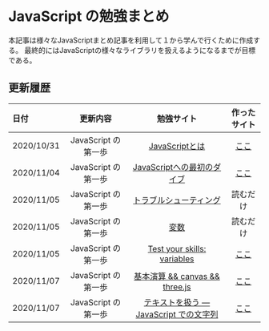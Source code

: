 # JavaScript の勉強まとめ
本記事は様々なJavaScriptまとめ記事を利用して１から学んで行くために作成する。
最終的にはJavaScriptの様々なライブラリを扱えるようになるまでが目標である。

## 更新履歴
| 日付 | 更新内容 | 勉強サイト | 作ったサイト |
| :-- | :-: | :-: | :-: |
| 2020/10/31 | JavaScript の第一歩 | [JavaScriptとは](https://developer.mozilla.org/ja/docs/Learn/JavaScript/First_steps/What_is_JavaScript) | [ここ](./0/index.html) |
| 2020/11/04 | JavaScript の第一歩 | [JavaScriptへの最初のダイブ](https://developer.mozilla.org/ja/docs/Learn/JavaScript/First_steps/A_first_splash) | [ここ](./1/index.html) |
| 2020/11/05 | JavaScript の第一歩 | [トラブルシューティング](https://developer.mozilla.org/ja/docs/Learn/JavaScript/First_steps/What_went_wrong) | 読むだけ |
| 2020/11/05 | JavaScript の第一歩 | [変数](https://developer.mozilla.org/ja/docs/Learn/JavaScript/First_steps/Variables) | 読むだけ |
| 2020/11/05 | JavaScript の第一歩 | [Test your skills: variables](https://wiki.developer.mozilla.org/ja/docs/Learn/JavaScript/First_steps/Test_your_skills:_variables) | [ここ](./2) |
| 2020/11/07 | JavaScript の第一歩 | [基本演算 && canvas && three.js](https://developer.mozilla.org/ja/docs/Learn/JavaScript/First_steps/Math) | [ここ](./3) |
| 2020/11/07 | JavaScript の第一歩 | [テキストを扱う — JavaScript での文字列](https://developer.mozilla.org/ja/docs/Learn/JavaScript/First_steps/Math) | [ここ](./4) |   
